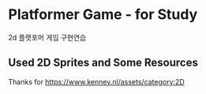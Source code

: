# Platformer Game - for Study

2d 플랫포머 게임 구현연습

## Used 2D Sprites and Some Resources
Thanks for https://www.kenney.nl/assets/category:2D

